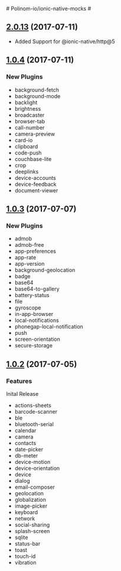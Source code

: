 # Polinom-io/ionic-native-mocks #

## [2.0.13](https://github.com/chrisgriffith/ionic-native-mocks) (2017-07-11)

- Added Support for @ionic-native/http@5

## [1.0.4](https://github.com/chrisgriffith/ionic-native-mocks) (2017-07-11)

### New Plugins

- background-fetch
- background-mode
- backlight
- brightness
- broadcaster
- browser-tab
- call-number
- camera-preview
- card-io
- clipboard
- code-push
- couchbase-lite
- crop
- deeplinks
- device-accounts
- device-feedback
- document-viewer

## [1.0.3](https://github.com/chrisgriffith/ionic-native-mocks) (2017-07-07)

### New Plugins

- admob
- admob-free
- app-preferences
- app-rate
- app-version
- background-geolocation
- badge
- base64
- base64-to-gallery
- battery-status
- file
- gyroscope
- in-app-browser
- local-notifications
- phonegap-local-notification
- push
- screen-orientation
- secure-storage

<a name="1.0.2"></a>

## [1.0.2](https://github.com/chrisgriffith/ionic-native-mocks) (2017-07-05)

### Features

Inital Release

- actions-sheets
- barcode-scanner
- ble
- bluetooth-serial
- calendar
- camera
- contacts
- date-picker
- db-meter
- device-motion
- device-orientation
- device
- dialog
- email-composer
- geolocation
- globalization
- image-picker
- keyboard
- network
- social-sharing
- splash-screen
- sqlite
- status-bar
- toast
- touch-id
- vibration
